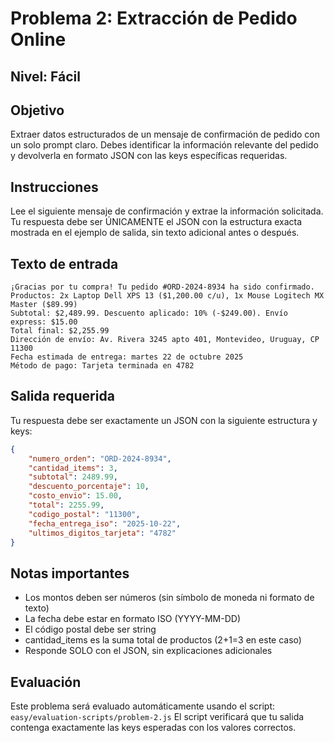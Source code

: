 # Problema 2: Extracción de Pedido Online

## Nivel: Fácil

## Objetivo
Extraer datos estructurados de un mensaje de confirmación de pedido con un solo prompt claro. Debes identificar la información relevante del pedido y devolverla en formato JSON con las keys específicas requeridas.

## Instrucciones
Lee el siguiente mensaje de confirmación y extrae la información solicitada. Tu respuesta debe ser ÚNICAMENTE el JSON con la estructura exacta mostrada en el ejemplo de salida, sin texto adicional antes o después.

## Texto de entrada
```
¡Gracias por tu compra! Tu pedido #ORD-2024-8934 ha sido confirmado.
Productos: 2x Laptop Dell XPS 13 ($1,200.00 c/u), 1x Mouse Logitech MX Master ($89.99)
Subtotal: $2,489.99. Descuento aplicado: 10% (-$249.00). Envío express: $15.00
Total final: $2,255.99
Dirección de envío: Av. Rivera 3245 apto 401, Montevideo, Uruguay, CP 11300
Fecha estimada de entrega: martes 22 de octubre 2025
Método de pago: Tarjeta terminada en 4782
```

## Salida requerida
Tu respuesta debe ser exactamente un JSON con la siguiente estructura y keys:

```json
{
    "numero_orden": "ORD-2024-8934",
    "cantidad_items": 3,
    "subtotal": 2489.99,
    "descuento_porcentaje": 10,
    "costo_envio": 15.00,
    "total": 2255.99,
    "codigo_postal": "11300",
    "fecha_entrega_iso": "2025-10-22",
    "ultimos_digitos_tarjeta": "4782"
}
```

## Notas importantes
- Los montos deben ser números (sin símbolo de moneda ni formato de texto)
- La fecha debe estar en formato ISO (YYYY-MM-DD)
- El código postal debe ser string
- cantidad_items es la suma total de productos (2+1=3 en este caso)
- Responde SOLO con el JSON, sin explicaciones adicionales

## Evaluación
Este problema será evaluado automáticamente usando el script: `easy/evaluation-scripts/problem-2.js`
El script verificará que tu salida contenga exactamente las keys esperadas con los valores correctos.